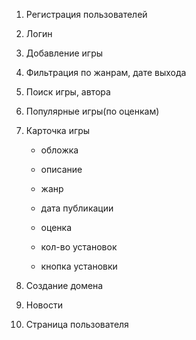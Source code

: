 1. Регистрация пользователей 

2. Логин

3. Добавление игры

4. Фильтрация по жанрам, дате выхода

5. Поиск игры, автора

6. Популярные игры(по оценкам)

7. Карточка игры  

   - обложка

   - описание

   - жанр

   - дата публикации

   - оценка

   - кол-во установок

   - кнопка установки

8. Создание домена

9. Новости

10. Страница пользователя